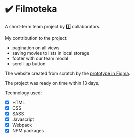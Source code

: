 # :heavy_check_mark: Filmoteka

A short-term team project by 5️⃣ collaborators.

My contribution to the project:

- pagination on all views
- saving movies to lists in local storage
- footer with our team modal
- scroll-up button

The website created from scratch by the
[prototype in Figma](<https://www.figma.com/proto/OS5yV0lj2Ac79XNw3rwfUM/Filmoteka-(Copy)?node-id=1%3A512&scaling=scale-down-width&page-id=0%3A1>).</br>

The project was ready on time within 13 days.

Technology used:

- [x] HTML
- [x] CSS
- [x] SASS
- [x] Javascript
- [x] Webpack
- [x] NPM packages
